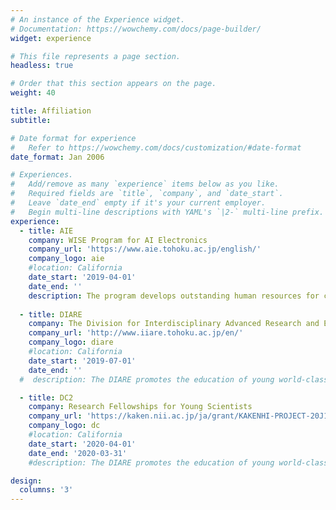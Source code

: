 ```yaml
---
# An instance of the Experience widget.
# Documentation: https://wowchemy.com/docs/page-builder/
widget: experience

# This file represents a page section.
headless: true

# Order that this section appears on the page.
weight: 40

title: Affiliation
subtitle:

# Date format for experience
#   Refer to https://wowchemy.com/docs/customization/#date-format
date_format: Jan 2006

# Experiences.
#   Add/remove as many `experience` items below as you like.
#   Required fields are `title`, `company`, and `date_start`.
#   Leave `date_end` empty if it's your current employer.
#   Begin multi-line descriptions with YAML's `|2-` multi-line prefix.
experience:
  - title: AIE
    company: WISE Program for AI Electronics
    company_url: 'https://www.aie.tohoku.ac.jp/english/'
    company_logo: aie
    #location: California
    date_start: '2019-04-01'
    date_end: ''
    description: The program develops outstanding human resources for creating a new industrial field called Artificial Intelligence Electronics (AIE). In this field, the objective would be to conduct research and development on algorithms and computer programs for AI and artificial intelligence architecture.
        
  - title: DIARE
    company: The Division for Interdisciplinary Advanced Research and Education
    company_url: 'http://www.iiare.tohoku.ac.jp/en/'
    company_logo: diare
    #location: California
    date_start: '2019-07-01'
    date_end: ''
  #  description: The DIARE promotes the education of young world-class researchers capable of forging new research areas by merging different disciplines in collaboration with the students' original graduate schools. 

  - title: DC2
    company: Research Fellowships for Young Scientists
    company_url: 'https://kaken.nii.ac.jp/ja/grant/KAKENHI-PROJECT-20J11407/'
    company_logo: dc
    #location: California
    date_start: '2020-04-01'
    date_end: '2020-03-31'
    #description: The DIARE promotes the education of young world-class researchers capable of forging new research areas by merging different disciplines in collaboration with the students' original graduate schools. 

design:
  columns: '3'
---
```

